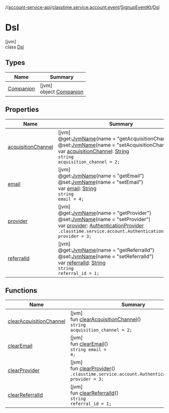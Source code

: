 //[account-service-api](../../../../index.md)/[classtime.service.account.event](../../index.md)/[SignupEventKt](../index.md)/[Dsl](index.md)

# Dsl

[jvm]\
class [Dsl](index.md)

## Types

| Name | Summary |
|---|---|
| [Companion](-companion/index.md) | [jvm]<br>object [Companion](-companion/index.md) |

## Properties

| Name | Summary |
|---|---|
| [acquisitionChannel](acquisition-channel.md) | [jvm]<br>@get:[JvmName](https://kotlinlang.org/api/latest/jvm/stdlib/kotlin.jvm/-jvm-name/index.html)(name = &quot;getAcquisitionChannel&quot;)<br>@set:[JvmName](https://kotlinlang.org/api/latest/jvm/stdlib/kotlin.jvm/-jvm-name/index.html)(name = &quot;setAcquisitionChannel&quot;)<br>var [acquisitionChannel](acquisition-channel.md): [String](https://kotlinlang.org/api/latest/jvm/stdlib/kotlin/-string/index.html)<br><code>string acquisition_channel = 2;</code> |
| [email](email.md) | [jvm]<br>@get:[JvmName](https://kotlinlang.org/api/latest/jvm/stdlib/kotlin.jvm/-jvm-name/index.html)(name = &quot;getEmail&quot;)<br>@set:[JvmName](https://kotlinlang.org/api/latest/jvm/stdlib/kotlin.jvm/-jvm-name/index.html)(name = &quot;setEmail&quot;)<br>var [email](email.md): [String](https://kotlinlang.org/api/latest/jvm/stdlib/kotlin/-string/index.html)<br><code>string email = 4;</code> |
| [provider](provider.md) | [jvm]<br>@get:[JvmName](https://kotlinlang.org/api/latest/jvm/stdlib/kotlin.jvm/-jvm-name/index.html)(name = &quot;getProvider&quot;)<br>@set:[JvmName](https://kotlinlang.org/api/latest/jvm/stdlib/kotlin.jvm/-jvm-name/index.html)(name = &quot;setProvider&quot;)<br>var [provider](provider.md): [AuthenticationProvider](../../../classtime.service.account/-authentication-provider/index.md)<br><code>.classtime.service.account.AuthenticationProvider provider = 3;</code> |
| [referralId](referral-id.md) | [jvm]<br>@get:[JvmName](https://kotlinlang.org/api/latest/jvm/stdlib/kotlin.jvm/-jvm-name/index.html)(name = &quot;getReferralId&quot;)<br>@set:[JvmName](https://kotlinlang.org/api/latest/jvm/stdlib/kotlin.jvm/-jvm-name/index.html)(name = &quot;setReferralId&quot;)<br>var [referralId](referral-id.md): [String](https://kotlinlang.org/api/latest/jvm/stdlib/kotlin/-string/index.html)<br><code>string referral_id = 1;</code> |

## Functions

| Name | Summary |
|---|---|
| [clearAcquisitionChannel](clear-acquisition-channel.md) | [jvm]<br>fun [clearAcquisitionChannel](clear-acquisition-channel.md)()<br><code>string acquisition_channel = 2;</code> |
| [clearEmail](clear-email.md) | [jvm]<br>fun [clearEmail](clear-email.md)()<br><code>string email = 4;</code> |
| [clearProvider](clear-provider.md) | [jvm]<br>fun [clearProvider](clear-provider.md)()<br><code>.classtime.service.account.AuthenticationProvider provider = 3;</code> |
| [clearReferralId](clear-referral-id.md) | [jvm]<br>fun [clearReferralId](clear-referral-id.md)()<br><code>string referral_id = 1;</code> |

